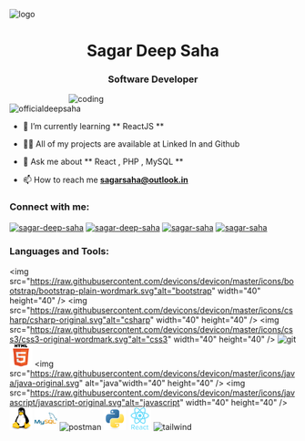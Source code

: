 ![logo](https://media.licdn.com/dms/image/D5616AQFLaSxReUC8fA/profile-displaybackgroundimage-shrink_350_1400/0/1710617742188?e=1717632000&v=beta&t=kTCi5KRoYJ3lCyhRiPp8Lslf-fYdMqKM5axT0TIHc1c)
<h1 align="center">Sagar Deep Saha</h1>
<h3 align="center">Software Developer</h3>

<img align="right" alt="coding" width="400"
    src="https://camo.githubusercontent.com/7de37139d0b4c1ce40865e799b446c0e963a3dd8fb68d239707237c40604fa3d/68747470733a2f2f63646e2e6472696262626c652e636f6d2f75736572732f3733303730332f73637265656e73686f74732f363538313234332f6176656e746f2e676966">

<p align="left"> <img
        src="https://komarev.com/ghpvc/?username=officialdeepsaha&label=Profile%20views&color=0e75b6&style=flat"
        alt="officialdeepsaha" /> </p>

- 🌱 I’m currently learning ** ReactJS **

- 👨‍💻 All of my projects are available at Linked In and Github

- 💬 Ask me about ** React , PHP , MySQL **

- 📫 How to reach me **sagarsaha@outlook.in**

<h3 align="left">Connect with me:</h3>
<p align="left">
    <a href="https://github.com/sagar-deep-saha" target="blank"><img align="center"
            src="https://raw.githubusercontent.com/rahuldkjain/github-profile-readme-generator/master/src/images/icons/Social/github.svg"
            alt="sagar-deep-saha" height="30" width="40" /></a>
    <a href="https://linkedin.com/in/sagar-deep-saha/" target="blank"><img align="center"
            src="https://raw.githubusercontent.com/rahuldkjain/github-profile-readme-generator/master/src/images/icons/Social/linked-in-alt.svg"
            alt="sagar-deep-saha" height="30" width="40" /></a>
    <a href="https://www.leetcode.com/sagar-saha" target="blank"><img align="center"
            src="https://raw.githubusercontent.com/rahuldkjain/github-profile-readme-generator/master/src/images/icons/Social/leet-code.svg"
            alt="sagar-saha" height="30" width="40" /></a>
    <a href="https://www.hackerrank.com/sagar_unofficial/" target="blank"><img align="center"
            src="https://raw.githubusercontent.com/rahuldkjain/github-profile-readme-generator/master/src/images/icons/Social/hackerrank.svg"
            alt="sagar-saha" height="30" width="40" /></a>
</p>


<h3 align="left">Languages and Tools:</h3>


<p align="left">

<img src="https://raw.githubusercontent.com/devicons/devicon/master/icons/bootstrap/bootstrap-plain-wordmark.svg"alt="bootstrap" width="40" height="40" /> 
<img src="https://raw.githubusercontent.com/devicons/devicon/master/icons/csharp/csharp-original.svg"alt="csharp" width="40" height="40" />
<img src="https://raw.githubusercontent.com/devicons/devicon/master/icons/css3/css3-original-wordmark.svg"alt="css3" width="40" height="40" />
<img src="https://www.vectorlogo.zone/logos/git-scm/git-scm-icon.svg" alt="git" width="40" height="40" /> </a>
<img src="https://raw.githubusercontent.com/devicons/devicon/master/icons/html5/html5-original-wordmark.svg" alt="html5" width="40" height="40" />
<img src="https://raw.githubusercontent.com/devicons/devicon/master/icons/java/java-original.svg" alt="java"width="40" height="40" />
<img src="https://raw.githubusercontent.com/devicons/devicon/master/icons/javascript/javascript-original.svg"alt="javascript" width="40" height="40" />
<img src="https://raw.githubusercontent.com/devicons/devicon/master/icons/linux/linux-original.svg" alt="linux" width="40" height="40" />
<img src="https://raw.githubusercontent.com/devicons/devicon/master/icons/mysql/mysql-original-wordmark.svg" alt="mysql" width="40" height="40" />
<img src="https://www.vectorlogo.zone/logos/getpostman/getpostman-icon.svg" alt="postman" width="40" height="40" />
<img src="https://raw.githubusercontent.com/devicons/devicon/master/icons/python/python-original.svg" alt="python" width="40" height="40" />
<img src="https://raw.githubusercontent.com/devicons/devicon/master/icons/react/react-original-wordmark.svg" alt="react" width="40" height="40" />
<img src="https://www.vectorlogo.zone/logos/tailwindcss/tailwindcss-icon.svg" alt="tailwind" width="40" height="40" />

</p>
